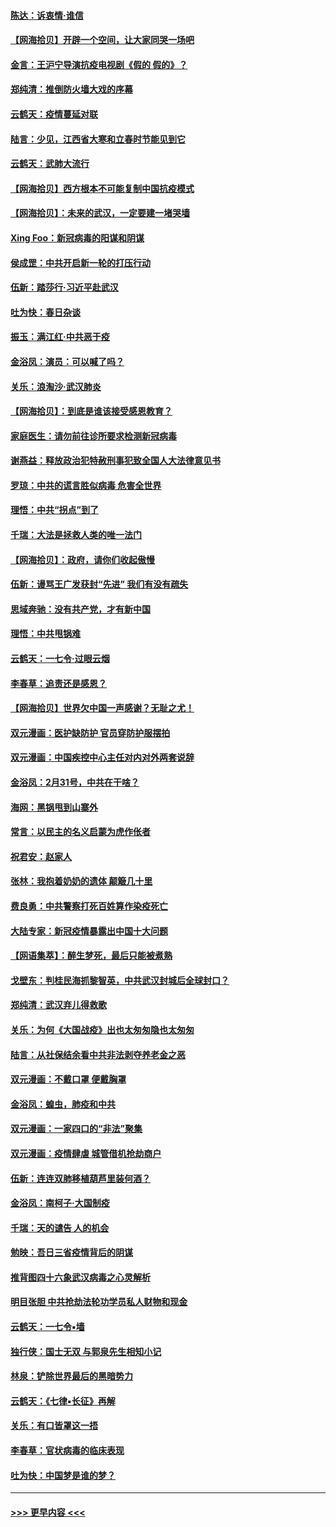 #### [陈达：诉衷情·谁信](../pages/nsc993/n11942899.md?t=03161102) 
#### [【网海拾贝】开辟一个空间，让大家同哭一场吧](../pages/nsc993/n11942165.md?t=03161102) 
#### [金言：王沪宁导演抗疫电视剧《假的 假的》？](../pages/nsc993/n11941510.md?t=03161102) 
#### [郑纯清：推倒防火墙大戏的序幕](../pages/nsc993/n11940838.md?t=03161102) 
#### [云鹤天：疫情蔓延对联](../pages/nsc993/n11940579.md?t=03161102) 
#### [陆言：少见，江西省大寒和立春时节能见到它](../pages/nsc993/n11939983.md?t=03161102) 
#### [云鹤天：武肺大流行](../pages/nsc993/n11939902.md?t=03161102) 
#### [【网海拾贝】西方根本不可能复制中国抗疫模式](../pages/nsc993/n11939725.md?t=03161102) 
#### [【网海拾贝】：未来的武汉，一定要建一堵哭墙](../pages/nsc993/n11938684.md?t=03161102) 
#### [Xing Foo：新冠病毒的阳谋和阴谋](../pages/nsc993/n11936086.md?t=03161102) 
#### [侯成罡：中共开启新一轮的打压行动](../pages/nsc993/n11935730.md?t=03161102) 
#### [伍新：踏莎行‧习近平赴武汉](../pages/nsc993/n11935157.md?t=03161102) 
#### [吐为快：春日杂谈](../pages/nsc993/n11934776.md?t=03161102) 
#### [振玉：满江红‧中共恶于疫](../pages/nsc993/n11934647.md?t=03161102) 
#### [金浴凤：演员：可以喊了吗？](../pages/nsc993/n11934602.md?t=03161102) 
#### [关乐：浪淘沙·武汉肺炎](../pages/nsc993/n11931792.md?t=03161102) 
#### [【网海拾贝】：到底是谁该接受感恩教育？](../pages/nsc993/n11931552.md?t=03161102) 
#### [家庭医生：请勿前往诊所要求检测新冠病毒](../pages/nsc993/n11929190.md?t=03161102) 
#### [谢燕益：释放政治犯特赦刑事犯致全国人大法律意见书](../pages/nsc993/n11928978.md?t=03161102) 
#### [罗琼：中共的谎言胜似病毒 危害全世界](../pages/nsc993/n11922636.md?t=03161102) 
#### [理悟：中共“拐点”到了](../pages/nsc993/n11928496.md?t=03161102) 
#### [千瑞：大法是拯救人类的唯一法门](../pages/nsc993/n11927637.md?t=03161102) 
#### [【网海拾贝】：政府，请你们收起傲慢](../pages/nsc993/n11926932.md?t=03161102) 
#### [伍新：谩骂王广发获封“先进” 我们有没有疏失](../pages/nsc993/n11926101.md?t=03161102) 
#### [思域奔驰：没有共产党，才有新中国](../pages/nsc993/n11926058.md?t=03161102) 
#### [理悟：中共甩锅难](../pages/nsc993/n11925355.md?t=03161102) 
#### [云鹤天：一七令·过眼云烟](../pages/nsc993/n11925284.md?t=03161102) 
#### [李春草：追责还是感恩？](../pages/nsc993/n11925274.md?t=03161102) 
#### [【网海拾贝】世界欠中国一声感谢？无耻之尤！](../pages/nsc993/n11925239.md?t=03161102) 
#### [双元漫画：医护缺防护 官员穿防护服摆拍](../pages/nsc993/n11923899.md?t=03161102) 
#### [双元漫画：中国疾控中心主任对内对外两套说辞](../pages/nsc993/n11921994.md?t=03161102) 
#### [金浴凤：2月31号，中共在干啥？](../pages/nsc993/n11922706.md?t=03161102) 
#### [海网：黑锅甩到山寨外](../pages/nsc993/n11922688.md?t=03161102) 
#### [常言：以民主的名义启蒙为虎作伥者](../pages/nsc993/n11922217.md?t=03161102) 
#### [祝君安：赵家人](../pages/nsc993/n11922209.md?t=03161102) 
#### [张林：我抱着奶奶的遗体 颠簸几十里](../pages/nsc993/n11920945.md?t=03161102) 
#### [费良勇：中共警察打死百姓算作染疫死亡](../pages/nsc993/n11919264.md?t=03161102) 
#### [大陆专家：新冠疫情暴露出中国十大问题](../pages/nsc993/n11919187.md?t=03161102) 
#### [【网语集萃】：醉生梦死，最后只能被煮熟](../pages/nsc993/n11918994.md?t=03161102) 
#### [戈壁东：判桂民海抓黎智英，中共武汉封城后全球封口？](../pages/nsc993/n11917982.md?t=03161102) 
#### [郑纯清：武汉弃儿得救歌](../pages/nsc993/n11917881.md?t=03161102) 
#### [关乐：为何《大国战疫》出也太匆匆隐也太匆匆](../pages/nsc993/n11917792.md?t=03161102) 
#### [陆言：从社保结余看中共非法剥夺养老金之恶](../pages/nsc993/n11917084.md?t=03161102) 
#### [双元漫画：不戴口罩 便戴胸罩](../pages/nsc993/n11916447.md?t=03161102) 
#### [金浴凤：蝗虫，肺疫和中共](../pages/nsc993/n11916904.md?t=03161102) 
#### [双元漫画：一家四口的“非法”聚集](../pages/nsc993/n11916378.md?t=03161102) 
#### [双元漫画：疫情肆虐 城管借机抢劫商户](../pages/nsc993/n11916310.md?t=03161102) 
#### [伍新：连连双肺移植葫芦里装何酒？](../pages/nsc993/n11913667.md?t=03161102) 
#### [金浴凤：南柯子·大国制疫](../pages/nsc993/n11913657.md?t=03161102) 
#### [千瑞：天的谴告  人的机会](../pages/nsc993/n11913309.md?t=03161102) 
#### [勉映：吾日三省疫情背后的阴谋](../pages/nsc993/n11913079.md?t=03161102) 
#### [推背图四十六象武汉病毒之心灵解析](../pages/nsc993/n11911761.md?t=03161102) 
#### [明目张胆 中共抢劫法轮功学员私人财物和现金](../pages/nsc993/n11910262.md?t=03161102) 
#### [云鹤天：一七令▪墙](../pages/nsc993/n11910627.md?t=03161102) 
#### [独行侠：国士无双 与郭泉先生相知小记](../pages/nsc993/n11910613.md?t=03161102) 
#### [林泉：铲除世界最后的黑暗势力](../pages/nsc993/n11909320.md?t=03161102) 
#### [云鹤天：《七律▪长征》再解](../pages/nsc993/n11909327.md?t=03161102) 
#### [关乐：有口皆罩这一捂](../pages/nsc993/n11908393.md?t=03161102) 
#### [李春草：官状病毒的临床表现](../pages/nsc993/n11908339.md?t=03161102) 
#### [吐为快：中国梦是谁的梦？](../pages/nsc993/n11906564.md?t=03161102) 

----
#### [ >>> 更早内容 <<< ](../indexes/nsc993-earlier.md)

